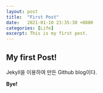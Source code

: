 ```yaml
---
layout: post
title:  "First Post"
date:   2021-01-10 23:35:30 +0800
categories: [Life]
excerpt: This is my first post.
---
```


## My first Post!  

Jekyll을 이용하여 만든 Github blog이다.  


**Bye!**  